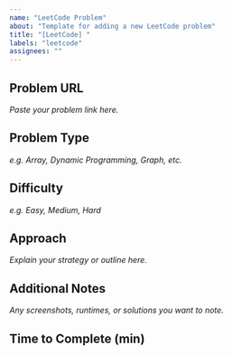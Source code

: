 ```yaml
---
name: "LeetCode Problem"
about: "Template for adding a new LeetCode problem"
title: "[LeetCode] "
labels: "leetcode"
assignees: ""
---
```


## Problem URL
_Paste your problem link here._

## Problem Type
_e.g. Array, Dynamic Programming, Graph, etc._

## Difficulty
_e.g. Easy, Medium, Hard_

## Approach
_Explain your strategy or outline here._

## Additional Notes
_Any screenshots, runtimes, or solutions you want to note._

## Time to Complete (min)